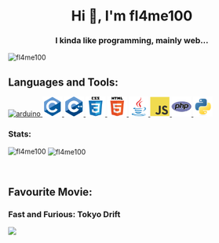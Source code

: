 <h1 align="center">Hi 👋, I'm fl4me100</h1>
<h3 align="center">I kinda like programming, mainly web...</h3>

<p align="left"> <img src="https://komarev.com/ghpvc/?username=fl4me100&label=Profile%20views&color=0e75b6&style=flat" alt="fl4me100" /> </p>

<h2 align="left">Languages and Tools:</h2>
<p align="left"> <a href="https://www.arduino.cc/" target="_blank" rel="noreferrer"> <img src="https://cdn.worldvectorlogo.com/logos/arduino-1.svg" alt="arduino" width="40" height="40"/> </a> <a href="https://www.cprogramming.com/" target="_blank" rel="noreferrer"> <img src="https://raw.githubusercontent.com/devicons/devicon/master/icons/c/c-original.svg" alt="c" width="40" height="40"/> </a> <a href="https://www.w3schools.com/cpp/" target="_blank" rel="noreferrer"> <img src="https://raw.githubusercontent.com/devicons/devicon/master/icons/cplusplus/cplusplus-original.svg" alt="cplusplus" width="40" height="40"/> </a> <a href="https://www.w3schools.com/css/" target="_blank" rel="noreferrer"> <img src="https://raw.githubusercontent.com/devicons/devicon/master/icons/css3/css3-original-wordmark.svg" alt="css3" width="40" height="40"/> </a> <a href="https://www.w3.org/html/" target="_blank" rel="noreferrer"> <img src="https://raw.githubusercontent.com/devicons/devicon/master/icons/html5/html5-original-wordmark.svg" alt="html5" width="40" height="40"/> </a> <a href="https://www.java.com" target="_blank" rel="noreferrer"> <img src="https://raw.githubusercontent.com/devicons/devicon/master/icons/java/java-original.svg" alt="java" width="40" height="40"/> </a> <a href="https://developer.mozilla.org/en-US/docs/Web/JavaScript" target="_blank" rel="noreferrer"> <img src="https://raw.githubusercontent.com/devicons/devicon/master/icons/javascript/javascript-original.svg" alt="javascript" width="40" height="40"/> </a> <a href="https://www.php.net" target="_blank" rel="noreferrer"> <img src="https://raw.githubusercontent.com/devicons/devicon/master/icons/php/php-original.svg" alt="php" width="40" height="40"/> </a> <a href="https://www.python.org" target="_blank" rel="noreferrer"> <img src="https://raw.githubusercontent.com/devicons/devicon/master/icons/python/python-original.svg" alt="python" width="40" height="40"/> </a> </p>

<h3 align="left">Stats:</h3>
<p><img align="left" src="https://github-readme-stats.vercel.app/api/top-langs?username=fl4me100&show_icons=true&layout=compact&hide_border=true&langs_count=7&theme=github_dark&bg_color=#101414" alt="fl4me100" /></p>

<p>&nbsp;<img align="center" src="https://github-readme-stats.vercel.app/api?username=fl4me100&show_icons=true&layout=compact&hide_border=true&langs_count=7&theme=github_dark&bg_color=#101414" alt="fl4me100" /></p>
<br>
<h2 align="left">Favourite Movie:</h2>
<div>
  <h3>Fast and Furious: Tokyo Drift</h3>
  <img href="https://www.youtube.com/watch?v=p8HQ2JLlc4E" align="left" src="https://upload.wikimedia.org/wikipedia/en/thumb/4/4f/Poster_-_Fast_and_Furious_Tokyo_Drift.jpg/220px-Poster_-_Fast_and_Furious_Tokyo_Drift.jpg"/>
</div>
